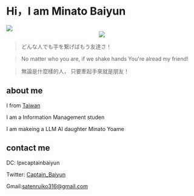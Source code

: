 # Hi，I am Minato Baiyun


<img src="https://skillicons.dev/icons?i=discord,twitter,vscode,postman,github,git,sqlite,selenium,py,nodejs,md,html,js,css,c," />

<div align="center">
  <img src="https://api.githubtrends.io/user/svg/alicezuber/langs?time_range=one_year&include_private=True&theme=bright_lights">
</div>



> どんな人でも手を繋げばもう友達さ！

> No matter who you are, if we shake hands You're alread my friend!

> 無論是什麼樣的人， 只要牽起手來就是朋友！


## about me

I from [Taiwan](https://en.wikipedia.org/wiki/Geography_of_Taiwan)

I am a Information Management studen

I am makeing a LLM AI daughter Minato Yoame

## contact me

DC: lpxcaptainbaiyun

Twitter: [Captain_Baiyun](https://twitter.com/Captain_Baiyun)

Gmail:satenruiko316@gmail.com

